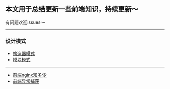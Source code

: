 ## 本文用于总结更新一些前端知识，持续更新～
有问题欢迎issues～
***
### 设计模式
* [构造器模式](https://github.com/dreamcarp/blog/issues/2)  
* [模块模式](https://github.com/dreamcarp/blog/issues/3)
***
* [前端nginx知多少](https://github.com/dreamcarp/blog/issues/1)  
* [前端异常捕获](https://github.com/dreamcarp/blog/issues/4)  
